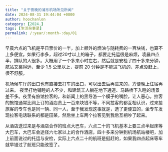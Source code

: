 ```yaml
---
title: "关于夜晚的浦东机场所见所闻"
date: 2024-08-31 19:44:04 +0800
author: hoochanlon
category: [2024.]
tags: [生活杂事录]
permalink: /:year/:month-:day/01
---
```


早晨六点的飞机是平日票价的一半，加上额外的燃油与随耗费的一百块钱，也算不上多便宜。如果行李多，超过20寸以上的箱子，都要走托运很是麻烦，凌晨四点半，排队的人很多。大概用了一个多来小时左右，然后就是安检了四十多来分钟，航站又离得远，至少 1.5 公里以上，提前 20 分钟是不能进飞机的，差点没赶上，很不舒服。<!-- more -->

机场候车厅的出口也有直接去打车的出口，可以出去后再进来的，方便晚上住宿再过来。 夜里打地铺睡的人不少，和建筑工人躺在地下通道、马路桥下入睡的场景差不多。夜里有旅馆拉客的，和新闻上的黑导游一个模子的嘴脸，让人恶心。拉客的旅馆通常比网上订的酒店贵上一百来块钱不等，不同拉客的都互相认识，过来接旅客的专车也是同一辆、同一人，至于我发现这事就是，选了更便宜的，坐专车发现拉客电话联系的都是田某，然后坐上车两个拉客见到我后互相吵了起来。

从酒店送过来是与酒店合作的班点大巴车，六点二十的飞机基本上要三点半起床等大巴车，大巴车会途径六七家以上的合作酒店，四十多来分钟到机场航站楼吧，加上前面说过的托运与安检，实际上六点二十的航班是挺赶的，如果我四点起床等车就早错过了航班只能改签了。



